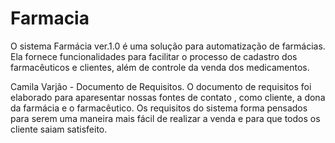 # Farmacia
O sistema Farmácia ver.1.0 é uma solução para automatização de farmácias. Ela fornece funcionalidades para facilitar o processo de cadastro dos farmacêuticos e clientes, além de controle da venda dos medicamentos.

Camila  Varjão - Documento de Requisitos.
O documento de requisitos foi elaborado para aparesentar nossas fontes de contato , como cliente, a dona da farmácia e o farmacêutico. Os requisitos do sistema forma pensados para serem uma maneira mais fácil de realizar a venda e para que todos os cliente saiam satisfeito.
